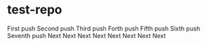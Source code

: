 # test-repo

First push
Second push
Third push
Forth push
Fifth push
Sixth push
Seventh push
Next
Next
Next
Next
Next
Next
Next
Next

